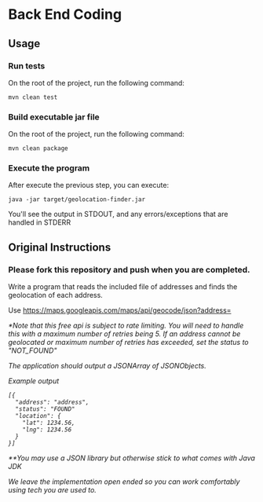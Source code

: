 # Back End Coding 

<h2>Usage</h2>

<h3>Run tests</h3>

On the root of the project, run the following command:

```mvn clean test```

<h3>Build executable jar file</h3>

On the root of the project, run the following command:

```mvn clean package```

<h3>Execute the program</h3>

After execute the previous step, you can execute:

```java -jar target/geolocation-finder.jar ```

You'll see the output in STDOUT, and any errors/exceptions that are handled in STDERR

<h2>Original Instructions</h2>

<h3>Please fork this repository and push when you are completed.</h3>

Write a program that reads the included file of addresses and finds the geolocation of each address.  

Use https://maps.googleapis.com/maps/api/geocode/json?address=<address string> 

*Note that this free api is subject to rate limiting. You will need to handle this with a maximum number of retries being 5. If an address cannot be geolocated or maximum number of retries has exceeded, set the status to "NOT_FOUND"

The application should output a JSONArray of JSONObjects. 

Example output
```
[{
  "address": "address",
  "status": "FOUND"
  "location": {
    "lat": 1234.56,
    "lng": 1234.56
  }
}]
```
**You may use a JSON library but otherwise stick to what comes with Java JDK

We leave the implementation open ended so you can work comfortably using tech you are used to.

